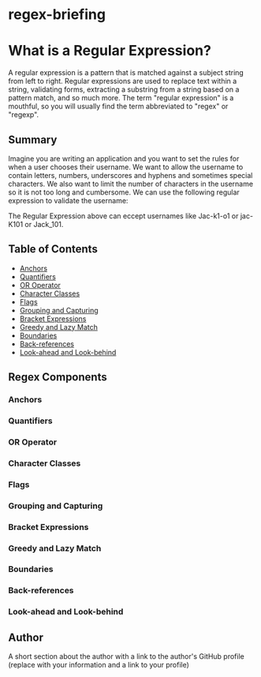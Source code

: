 # regex-briefing

# What is  a Regular Expression?

A regular expression is a pattern that is matched against a subject string from left to right. Regular expressions are used to replace text within a string, validating forms, extracting a substring from a string based on a pattern match, and so much more. The term "regular expression" is a mouthful, so you will usually find the term abbreviated to "regex" or "regexp".

## Summary
Imagine you are writing an application and you want to set the rules for when a user chooses their username. We want to allow the username to contain letters, numbers, underscores and hyphens and sometimes special characters. We also want to limit the number of characters in the username so it is not too long and cumbersome. We can use the following regular expression to validate the username:

The Regular Expression above can eccept usernames like Jac-k1-o1 or jac-K101 or Jack_101. 

## Table of Contents

- [Anchors](#anchors)
- [Quantifiers](#quantifiers)
- [OR Operator](#or-operator)
- [Character Classes](#character-classes)
- [Flags](#flags)
- [Grouping and Capturing](#grouping-and-capturing)
- [Bracket Expressions](#bracket-expressions)
- [Greedy and Lazy Match](#greedy-and-lazy-match)
- [Boundaries](#boundaries)
- [Back-references](#back-references)
- [Look-ahead and Look-behind](#look-ahead-and-look-behind)

## Regex Components

### Anchors



### Quantifiers

### OR Operator

### Character Classes

### Flags

### Grouping and Capturing

### Bracket Expressions

### Greedy and Lazy Match

### Boundaries

### Back-references

### Look-ahead and Look-behind

## Author

A short section about the author with a link to the author's GitHub profile (replace with your information and a link to your profile)
